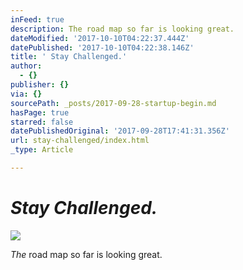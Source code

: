 ```yaml
---
inFeed: true
description: The road map so far is looking great.
dateModified: '2017-10-10T04:22:37.444Z'
datePublished: '2017-10-10T04:22:38.146Z'
title: ' Stay Challenged.'
author:
  - {}
publisher: {}
via: {}
sourcePath: _posts/2017-09-28-startup-begin.md
hasPage: true
starred: false
datePublishedOriginal: '2017-09-28T17:41:31.356Z'
url: stay-challenged/index.html
_type: Article

---
```

# _**Stay Challenged.**_
![](https://the-grid-user-content.s3-us-west-2.amazonaws.com/6844dd9b-7feb-4839-932a-7b3bc8fca39e.png)

_The_ road map so far is looking great.